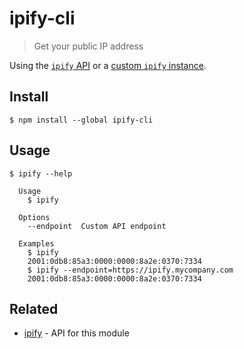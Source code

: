 # ipify-cli

> Get your public IP address

Using the [`ipify` API](https://www.ipify.org) or a [custom `ipify` instance](https://github.com/rdegges/ipify-api).

## Install

```
$ npm install --global ipify-cli
```

## Usage

```
$ ipify --help

  Usage
    $ ipify

  Options
    --endpoint  Custom API endpoint

  Examples
    $ ipify
    2001:0db8:85a3:0000:0000:8a2e:0370:7334
    $ ipify --endpoint=https://ipify.mycompany.com
    2001:0db8:85a3:0000:0000:8a2e:0370:7334
```

## Related

- [ipify](https://github.com/sindresorhus/ipify) - API for this module
